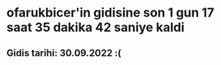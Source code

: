 # ofarukbicer'in gidisine son 1 gun 17 saat 35 dakika 42 saniye kaldi

## Gidis tarihi: 30.09.2022 :(